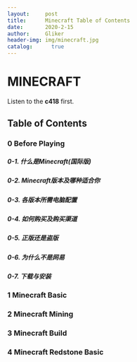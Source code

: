 ```yaml
---
layout:     post
title:      Minecraft Table of Contents
date:       2020-2-15
author:     Gliker
header-img: img/minecraft.jpg
catalog:      true
---
```


#  MINECRAFT
 Listen to the **c418** first.

## Table of Contents

### 0 Before Playing 

##### 0-1. 什么是Minecraft(国际版)

##### 0-2. Minecraft版本及哪种适合你

##### 0-3. 各版本所需电脑配置 

##### 0-4. 如何购买及购买渠道

##### 0-5. 正版还是盗版

##### 0-6. 为什么不是网易

##### 0-7. 下载与安装

### 1 Minecraft Basic



### 2 Minecraft Mining



### 3 Minecraft Build



### 4 Minecraft Redstone Basic





